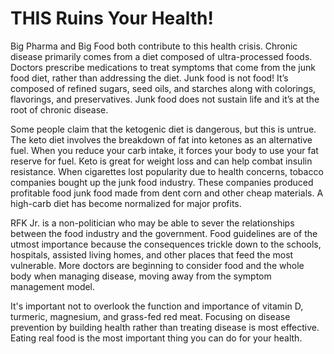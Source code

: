 # THIS Ruins Your Health!

Big Pharma and Big Food both contribute to this health crisis. Chronic disease primarily comes from a diet composed of ultra-processed foods. Doctors prescribe medications to treat symptoms that come from the junk food diet, rather than addressing the diet. Junk food is not food! It’s composed of refined sugars, seed oils, and starches along with colorings, flavorings, and preservatives. Junk food does not sustain life and it’s at the root of chronic disease.

Some people claim that the ketogenic diet is dangerous, but this is untrue. The keto diet involves the breakdown of fat into ketones as an alternative fuel. When you reduce your carb intake, it forces your body to use your fat reserve for fuel. Keto is great for weight loss and can help combat insulin resistance. When cigarettes lost popularity due to health concerns, tobacco companies bought up the junk food industry. These companies produced profitable food junk food made from dent corn and other cheap materials. A high-carb diet has become normalized for major profits.

RFK Jr. is a non-politician who may be able to sever the relationships between the food industry and the government. Food guidelines are of the utmost importance because the consequences trickle down to the schools, hospitals, assisted living homes, and other places that feed the most vulnerable. More doctors are beginning to consider food and the whole body when managing disease, moving away from the symptom management model.

It's important not to overlook the function and importance of vitamin D, turmeric, magnesium, and grass-fed red meat. Focusing on disease prevention by building health rather than treating disease is most effective. Eating real food is the most important thing you can do for your health.